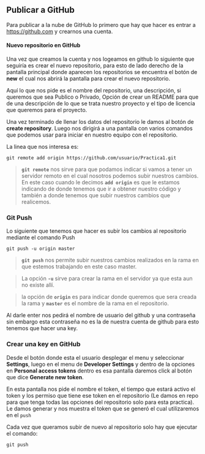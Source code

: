 ## Publicar a GitHub

Para publicar a la nube de GitHub lo primero que hay que hacer es entrar a https://github.com y crearnos una cuenta.

#### Nuevo repositorio en GitHub

Una vez que creamos la cuenta y nos logeamos en github lo siguiente que seguiría es crear el nuevo repositorio, para esto de lado derecho de la pantalla principal donde aparecen los repositorios se encuentra el botón de **new** el cual nos abrirá la pantalla para crear el nuevo repositorio.

Aquí lo que nos pide es el nombre del repositorio, una descripción, si queremos que sea Publico o Privado, Opción de crear un README para que de una descripción de lo que se trata nuestro proyecto y el tipo de licencia que queremos para el proyecto.

Una vez terminado de llenar los datos del repositorio le damos al botón de **create repository**. Luego nos dirigirá a una pantalla con varios comandos que podemos usar para iniciar en nuestro equipo con el repositorio.

La linea que nos interesa es:

`
git remote add origin https://github.com/usuario/Practica1.git
`

> **`git remote`** nos sirve para que podamos indicar si vamos a tener un servidor remoto en el cual nosotros podemos subir nuestros cambios.
> En este caso cuando le decimos **`add origin`** es que le estamos indicando de donde tenemos que ir a obtener nuestro código y también a donde tenemos que subir nuestros cambios que realicemos.

### Git Push

Lo siguiente que tenemos que hacer es subir los cambios al repositorio mediante el comando Push

`
git push -u origin master
`

> **`git push`** nos permite subir nuestros cambios realizados en la rama en que estemos trabajando en este caso master.

> La opción **`-u`** sirve para crear la rama en el servidor ya que esta aun no existe allí.

> la opción de **`origin`** es para indicar donde queremos que sera creada la rama y **`master`** es el nombre de la rama en el repositorio.

Al darle enter nos pedirá el nombre de usuario del github y una contraseña sin embargo esta contraseña no es la de nuestra cuenta de github para esto tenemos que hacer una key.

### Crear una key en GitHub

Desde el botón donde esta el usuario desplegar el menu y seleccionar **Settings**, luego en el menu de **Developer Settings** y dentro de la opciones en **Personal access tokens** dentro es esa pantalla daremos click al botón que dice **Generate new token**.

En esta pantalla nos pide el nombre el token, el tiempo que estará activo el token y los permiso que tiene ese token en el repositorio (Le damos en repo para que tenga todas las opciones del repositorio solo para esta practica). Le damos generar y nos muestra el token que se generó el cual utilizaremos en el `push`

Cada vez que queramos subir de nuevo al repositorio solo hay que ejecutar el comando:

`git push`

